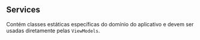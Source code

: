 ## Services
Contém classes estáticas específicas do domínio do aplicativo e devem ser usadas diretamente pelas `ViewModels`.
